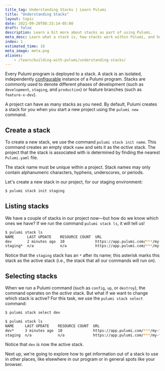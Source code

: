 ```yaml
---
title_tag: Understanding Stacks | Learn Pulumi
title: "Understanding Stacks"
layout: topic
date: 2021-09-20T08:33:14-05:00
draft: false
description: Learn a bit more about stacks as part of using Pulumi.
meta_desc: Learn what a stack is, how stacks work within Pulumi, and how to create, list, and select stacks in this tutorial.
index: 1
estimated_time: 10
meta_image: meta.png
aliases:
    - /learn/building-with-pulumi/understanding-stacks/
---
```


Every Pulumi program is deployed to a stack. A stack is an isolated,
independently [configurable](/docs/concepts/config/)
instance of a Pulumi program. Stacks are commonly used to denote different
phases of development (such as `development`, `staging`, and `production`) or
feature branches (such as `feature-x-dev`).

A project can have as many stacks as you need. By default, Pulumi creates a
stack for you when you start a new project using the `pulumi new` command.

## Create a stack

To create a new stack, we use the command `pulumi stack init name`. This
command creates an empty stack `name` and sets it as the _active_ stack.
The project that the stack is associated with is determined by finding the
nearest `Pulumi.yaml` file.

The stack name must be unique within a project. Stack names may only contain
alphanumeric characters, hyphens, underscores, or periods.

Let's create a new stack in our project, for our staging environment:

```bash
$ pulumi stack init staging
```

## Listing stacks

We have a couple of stacks in our project now&mdash;but how do we know which
ones we have? If we run the command `pulumi stack ls`, it will tell us!

```bash
$ pulumi stack ls
NAME      LAST UPDATE    RESOURCE COUNT  URL
dev       2 minutes ago  10              https://app.pulumi.com/***/my-first-app/dev
staging*  n/a            n/a             https://app.pulumi.com/***/my-first-app/staging
```

Notice that the `staging` stack has an `*` after its name; this asterisk marks
this stack as the active stack (i.e., the stack that all our commands will run
on).

## Selecting stacks

When we run a Pulumi command (such as `config`, `up`, or `destroy`), the command
operates on the *active* stack. But what if we want to change which stack is
active? For this task, we use the `pulumi stack select` command:

```bash
$ pulumi stack select dev

$ pulumi stack ls
NAME     LAST UPDATE    RESOURCE COUNT  URL
dev*     3 minutes ago  10              https://app.pulumi.com/***/my-first-app/dev
staging  n/a            n/a             https://app.pulumi.com/***/my-first-app/staging

```

Notice that `dev` is now the active stack.

Next up, we're going to explore how to get information out of a stack to use in
other places, like elsewhere in our program or in general spots like your
browser.
